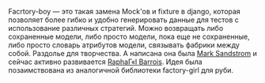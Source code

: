 
Facrtory-boy — это такая замена Mock'ов и fixture в django, которая позволяет более гибко и удобно генерировать данные для тестов с использование различных стратегий. Можно возвращать либо сохраненные модели, либо просто модели, пока еще не сохраненные, либо просто словарь атрибутов модели, связывать фабрики между собой. Раздолье для творчества. А написана она была [Mark Sandstrom](https://github.com/dnerdy) и сейчас активно развивается [RaphaГ«l Barrois](https://github.com/rbarrois/). Идея была позаимствована из аналогичной библиотеки factory-girl для руби.